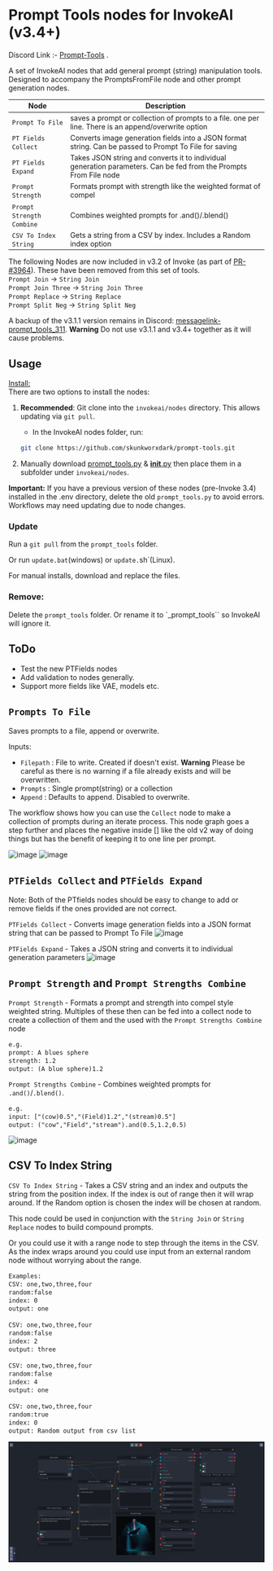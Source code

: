 # Prompt Tools nodes for InvokeAI (v3.4+)
Discord Link :- [Prompt-Tools](https://discord.com/channels/1020123559063990373/1134084151386058803) .

A set of InvokeAI nodes that add general prompt (string) manipulation tools.  Designed to accompany the PromptsFromFile node and other prompt generation nodes.

|Node|Description|
|---|---|
|`Prompt To File`|saves a prompt or collection of prompts to a file. one per line. There is an append/overwrite option|
|`PT Fields Collect`|Converts image generation fields into a JSON format string. Can be passed to Prompt To File for saving|
|`PT Fields Expand`|Takes JSON string and converts it to individual generation parameters. Can be fed from the Prompts From File node|
|`Prompt Strength`|Formats prompt with strength like the weighted format of compel|
|`Prompt Strength Combine`|Combines weighted prompts for .and()/.blend()|
|`CSV To Index String`|Gets a string from a CSV by index. Includes a Random index option|

The following Nodes are now included in v3.2 of Invoke (as part of [PR-#3964](https://github.com/invoke-ai/InvokeAI/pull/3964)). These have been removed from this set of tools.<br>
`Prompt Join` -> `String Join`<br>
`Prompt Join Three` -> `String Join Three`<br>
`Prompt Replace` -> `String Replace`<br>
`Prompt Split Neg` -> `String Split Neg`<br>

A backup of the v3.1.1 version remains in Discord: [messagelink-prompt_tools_311]([prompt_tools_311.py](https://discord.com/channels/1020123559063990373/1134084151386058803/1166313528114819132)).  **Warning** Do not use v3.1.1 and v3.4+ together as it will cause problems. 

## Usage
<ins>Install:</ins><BR>
There are two options to install the nodes:

1. **Recommended**: Git clone into the `invokeai/nodes` directory. This allows updating via `git pull`.

    - In the InvokeAI nodes folder, run:
    ```bash
    git clone https://github.com/skunkworxdark/prompt-tools.git
    ```
2. Manually download [prompt_tools.py](prompt_tools.py) & [__init__.py](__init__.py) then place them in a subfolder under `invokeai/nodes`. 

**Important:** If you have a previous version of these nodes (pre-Invoke 3.4) installed in the .env directory, delete the old `prompt_tools.py` to avoid errors. Workflows may need updating due to node changes.

### Update

Run a `git pull` from the `prompt_tools` folder.

Or run `update.bat`(windows) or `update.`sh`(Linux).

For manual installs, download and replace the files.

### Remove:
Delete the `prompt_tools` folder. Or rename it to `_prompt_tools`` so InvokeAI will ignore it.

## ToDo
- Test the new PTFields nodes
- Add validation to nodes generally.
- Support more fields like VAE, models etc.

## `Prompts To File`
Saves prompts to a file, append or overwrite.

Inputs:
- `Filepath` :  File to write. Created if doesn't exist. **Warning** Please be careful as there is no warning if a file already exists and will be overwritten.
- `Prompts` : Single prompt(string) or a collection
- `Append` : Defaults to append. Disabled to overwrite.

The workflow shows how you can use the `Collect` node to make a collection of prompts during an iterate process.  This node graph goes a step further and places the negative inside [] like the old v2 way of doing things but has the benefit of keeping it to one line per prompt.

![image](https://github.com/skunkworxdark/Prompt-tools-nodes/assets/21961335/b483a0e9-bd98-44ef-8c0e-0dc1b884deee)
![image](https://github.com/skunkworxdark/Prompt-tools-nodes/assets/21961335/db82f094-ace7-4450-a418-31af64c01724)


## `PTFields Collect` and `PTFields Expand`
Note: Both of the PTfields nodes should be easy to change to add or remove fields if the ones provided are not correct.

`PTFields Collect` - Converts image generation fields into a JSON format string that can be passed to Prompt To File
![image](https://github.com/skunkworxdark/Prompt-tools-nodes/assets/21961335/3a716fe3-5e7d-41dd-80a2-3055cb4e7daf)

`PTFields Expand` - Takes a JSON string and converts it to individual generation parameters
![image](https://github.com/skunkworxdark/Prompt-tools-nodes/assets/21961335/f0d733c1-74f4-4b92-b0c1-a813e7106530)


## `Prompt Strength` and `Prompt Strengths Combine`
`Prompt Strength` - Formats a prompt and strength into compel style weighted string. Multiples of these then can be fed into a collect node to create a collection of them and the used with the `Prompt Strengths Combine` node
```
e.g.
prompt: A blues sphere
strength: 1.2
output: (A blue sphere)1.2
```

`Prompt Strengths Combine` - Combines weighted prompts for `.and()`/`.blend()`.
```
e.g.
input: ["(cow)0.5","(Field)1.2","(stream)0.5"]
output: ("cow","Field","stream").and(0.5,1.2,0.5)
```

![image](https://github.com/skunkworxdark/Prompt-tools-nodes/assets/21961335/ce9120dd-b3fa-470e-ac29-b9acfb6e240f)

## CSV To Index String
`CSV To Index String` - Takes a CSV string and an index and outputs the string from the position index. If the index is out of range then it will wrap around. If the Random option is chosen the index will be chosen at random. 

This node could be used in conjunction with the `String Join` or `String Replace` nodes to build compound prompts. 

Or you could use it with a range node to step through the items in the CSV.  As the index wraps around you could use input from an external random node without worrying about the range.

```
Examples:
CSV: one,two,three,four
random:false
index: 0
output: one

CSV: one,two,three,four
random:false
index: 2
output: three

CSV: one,two,three,four
random:false
index: 4
output: one

CSV: one,two,three,four
random:true
index: 0
output: Random output from csv list

```

![CSVToIndexString](images/CSVToIndexStringNode.png)
